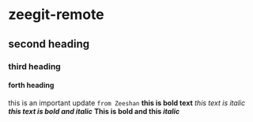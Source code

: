 # zeegit-remote
## second heading
### third heading
#### forth heading
this is an important update `from Zeeshan`
**this is bold text**
*this text is italic*
***this text is bold and italic***
**This is bold and this _italic_**
